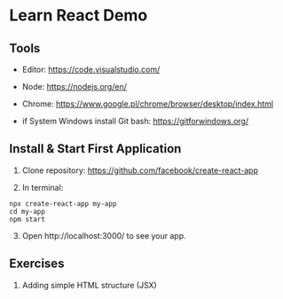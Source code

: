 # Learn React Demo

## Tools

* Editor: https://code.visualstudio.com/
* Node: https://nodejs.org/en/
* Chrome: https://www.google.pl/chrome/browser/desktop/index.html

* if System Windows install Git bash: https://gitforwindows.org/


## Install & Start First Application

1. Clone repository: https://github.com/facebook/create-react-app

2. In terminal:

```
npx create-react-app my-app
cd my-app
npm start
```

3. Open http://localhost:3000/ to see your app.


## Exercises

1. Adding simple HTML structure (JSX)